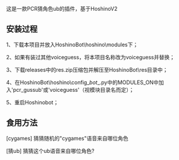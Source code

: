 这是一款PCR猜角色ub的插件，基于HoshinoV2

## 安装过程
1、下载本项目并放入HoshinoBot\hoshino\modules下；

2、如果有装过其他voiceguess，将本项目名称改为voiceguess并替换；

3、下载releases中的res.zip压缩包并解压至HoshinoBot\res目录中；

4、在HoshinoBot\hoshino\config\__bot__.py中的MODULES_ON中加入'pcr_gussub'或'voiceguess'（视模块目录名而定）；

5、重启Hoshinobot；

## 食用方法

[cygames] 猜猜随机的"cygames"语音来自哪位角色

[猜ub] 猜猜这个ub语音来自哪位角色?
